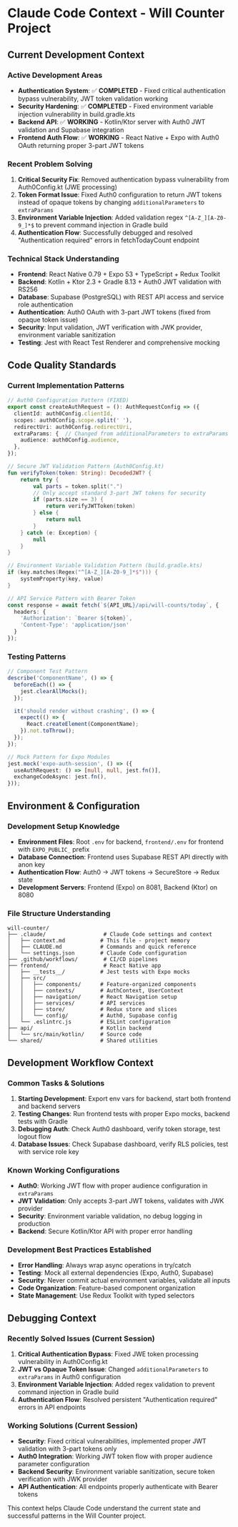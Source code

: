 # Claude Code Context - Will Counter Project

## Current Development Context

### Active Development Areas
- **Authentication System**: ✅ **COMPLETED** - Fixed critical authentication bypass vulnerability, JWT token validation working
- **Security Hardening**: ✅ **COMPLETED** - Fixed environment variable injection vulnerability in build.gradle.kts  
- **Backend API**: ✅ **WORKING** - Kotlin/Ktor server with Auth0 JWT validation and Supabase integration
- **Frontend Auth Flow**: ✅ **WORKING** - React Native + Expo with Auth0 OAuth returning proper 3-part JWT tokens

### Recent Problem Solving
1. **Critical Security Fix**: Removed authentication bypass vulnerability from Auth0Config.kt (JWE processing)
2. **Token Format Issue**: Fixed Auth0 configuration to return JWT tokens instead of opaque tokens by changing `additionalParameters` to `extraParams` 
3. **Environment Variable Injection**: Added validation regex `^[A-Z_][A-Z0-9_]*$` to prevent command injection in Gradle build
4. **Authentication Flow**: Successfully debugged and resolved "Authentication required" errors in fetchTodayCount endpoint

### Technical Stack Understanding
- **Frontend**: React Native 0.79 + Expo 53 + TypeScript + Redux Toolkit
- **Backend**: Kotlin + Ktor 2.3 + Gradle 8.13 + Auth0 JWT validation with RS256
- **Database**: Supabase (PostgreSQL) with REST API access and service role authentication
- **Authentication**: Auth0 OAuth with 3-part JWT tokens (fixed from opaque token issue)
- **Security**: Input validation, JWT verification with JWK provider, environment variable sanitization
- **Testing**: Jest with React Test Renderer and comprehensive mocking

## Code Quality Standards

### Current Implementation Patterns
```typescript
// Auth0 Configuration Pattern (FIXED)
export const createAuthRequest = (): AuthRequestConfig => ({
  clientId: auth0Config.clientId,
  scopes: auth0Config.scope.split(' '),
  redirectUri: auth0Config.redirectUri,
  extraParams: {  // Changed from additionalParameters to extraParams
    audience: auth0Config.audience,
  },
});
```

```kotlin
// Secure JWT Validation Pattern (Auth0Config.kt)
fun verifyToken(token: String): DecodedJWT? {
    return try {
        val parts = token.split(".")
        // Only accept standard 3-part JWT tokens for security
        if (parts.size == 3) {
            return verifyJWTToken(token)
        } else {
            return null
        }
    } catch (e: Exception) {
        null
    }
}

// Environment Variable Validation Pattern (build.gradle.kts)
if (key.matches(Regex("^[A-Z_][A-Z0-9_]*$"))) {
    systemProperty(key, value)
}
```

```typescript
// API Service Pattern with Bearer Token
const response = await fetch(`${API_URL}/api/will-counts/today`, {
  headers: {
    'Authorization': `Bearer ${token}`,
    'Content-Type': 'application/json'
  }
});
```

### Testing Patterns
```typescript
// Component Test Pattern
describe('ComponentName', () => {
  beforeEach(() => {
    jest.clearAllMocks();
  });

  it('should render without crashing', () => {
    expect(() => {
      React.createElement(ComponentName);
    }).not.toThrow();
  });
});

// Mock Pattern for Expo Modules
jest.mock('expo-auth-session', () => ({
  useAuthRequest: () => [null, null, jest.fn()],
  exchangeCodeAsync: jest.fn(),
}));
```

## Environment & Configuration

### Development Setup Knowledge
- **Environment Files**: Root `.env` for backend, `frontend/.env` for frontend with `EXPO_PUBLIC_` prefix
- **Database Connection**: Frontend uses Supabase REST API directly with anon key
- **Authentication Flow**: Auth0 → JWT tokens → SecureStore → Redux state
- **Development Servers**: Frontend (Expo) on 8081, Backend (Ktor) on 8080

### File Structure Understanding
```
will-counter/
├── .claude/                  # Claude Code settings and context
│   ├── context.md           # This file - project memory
│   ├── CLAUDE.md            # Commands and quick reference
│   └── settings.json        # Claude Code configuration
├── .github/workflows/        # CI/CD pipelines
├── frontend/                 # React Native app
│   ├── __tests__/           # Jest tests with Expo mocks
│   ├── src/
│   │   ├── components/      # Feature-organized components
│   │   ├── contexts/        # AuthContext, UserContext
│   │   ├── navigation/      # React Navigation setup
│   │   ├── services/        # API services
│   │   ├── store/           # Redux store and slices
│   │   └── config/          # Auth0, Supabase config
│   └── .eslintrc.js         # ESLint configuration
├── api/                     # Kotlin backend
│   └── src/main/kotlin/     # Source code
└── shared/                  # Shared utilities
```

## Development Workflow Context

### Common Tasks & Solutions
1. **Starting Development**: Export env vars for backend, start both frontend and backend servers
2. **Testing Changes**: Run frontend tests with proper Expo mocks, backend tests with Gradle
3. **Debugging Auth**: Check Auth0 dashboard, verify token storage, test logout flow
4. **Database Issues**: Check Supabase dashboard, verify RLS policies, test with service role key

### Known Working Configurations
- **Auth0**: Working JWT flow with proper audience configuration in `extraParams`
- **JWT Validation**: Only accepts 3-part JWT tokens, validates with JWK provider
- **Security**: Environment variable validation, no debug logging in production
- **Backend**: Secure Kotlin/Ktor API with proper error handling

### Development Best Practices Established
- **Error Handling**: Always wrap async operations in try/catch
- **Testing**: Mock all external dependencies (Expo, Auth0, Supabase)
- **Security**: Never commit actual environment variables, validate all inputs
- **Code Organization**: Feature-based component organization
- **State Management**: Use Redux Toolkit with typed selectors

## Debugging Context

### Recently Solved Issues (Current Session)
1. **Critical Authentication Bypass**: Fixed JWE token processing vulnerability in Auth0Config.kt
2. **JWT vs Opaque Token Issue**: Changed `additionalParameters` to `extraParams` in Auth0 configuration
3. **Environment Variable Injection**: Added regex validation to prevent command injection in Gradle build
4. **Authentication Flow**: Resolved persistent "Authentication required" errors in API endpoints

### Working Solutions (Current Session)
- **Security**: Fixed critical vulnerabilities, implemented proper JWT validation with 3-part tokens only
- **Auth0 Integration**: Working JWT token flow with proper audience parameter configuration  
- **Backend Security**: Environment variable sanitization, secure token verification with JWK provider
- **API Authentication**: All endpoints properly authenticate with Bearer tokens

This context helps Claude Code understand the current state and successful patterns in the Will Counter project.